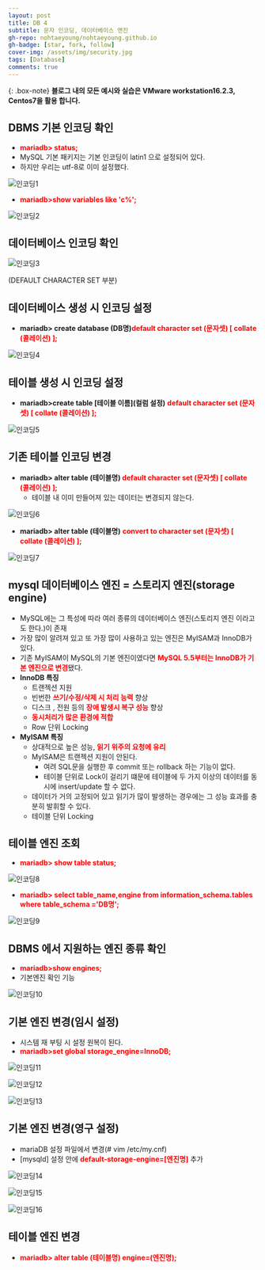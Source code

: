 ```yaml
---
layout: post
title: DB 4 
subtitle: 문자 인코딩, 데이터베이스 엔진
gh-repo: nohtaeyoung/nohtaeyoung.github.io
gh-badge: [star, fork, follow]
cover-img: /assets/img/security.jpg
tags: [Database]
comments: true
---
```


{: .box-note}
<b>블로그 내의 모든 예시와 실습은 VMware workstation16.2.3, Centos7을 활용 합니다.<br></b>

## DBMS 기본 인코딩 확인
- <b style="color:red">mariadb> status;</b>
- MySQL 기본 패키지는 기본 인코딩이 latin1 으로 설정되어 있다.
- 하지만 우리는 utf-8로 이미 설정했다.

![인코딩1](../assets/img/인코딩1.png) 
<br>
- <b style="color:red">mariadb>show variables like 'c%';</b>

![인코딩2](../assets/img/인코딩2.png) 

## 데이터베이스 인코딩 확인

![인코딩3](../assets/img/인코딩3.png) 

(DEFAULT CHARACTER SET 부분)

## 데이터베이스 생성 시 인코딩 설정
- <b>mariadb> create database (DB명)</b><b style="color:red">default character set (문자셋) [ collate (콜레이션) ];</b>

![인코딩4](../assets/img/인코딩4.png) 

## 테이블 생성 시 인코딩 설정
- <b>mariadb>create table [테이블 이름](컬럼 설정)</b> <b style="color:red">default character set (문자셋) [ collate (콜레이션) ];</b>

![인코딩5](../assets/img/인코딩5.png) 

## 기존 테이블 인코딩 변경
- <b>mariadb> alter table (테이블명) </b><b style="color:red">default character set (문자셋) [ collate (콜레이션) ];</b>
  - 테이블 내 이미 만들어져 있는 데이터는 변경되지 않는다.

![인코딩6](../assets/img/인코딩6.png) 

- <b>mariadb> alter table (테이블명)</b> <b style="color:red"> convert to character set (문자셋) [ collate (콜레이션) ];</b>

![인코딩7](../assets/img/인코딩7.png) 

## mysql 데이터베이스 엔진 = 스토리지 엔진(storage engine)
- MySQL에는 그 특성에 따라 여러 종류의 데이터베이스 엔진(스토리지 엔진 이라고도 한다.)이 존재
- 가장 많이 알려져 있고 또 가장 많이 사용하고 있는 엔진은 MyISAM과 InnoDB가 있다.
- 기존 MyISAM이 MySQL의 기본 엔진이였다면 <b style="color:red">MySQL 5.5부터는 InnoDB가 기본 엔진으로 변경</b>됐다.
- <b>InnoDB 특징</b>
  - 트랜젝션 지원
  - 빈번한 <b style="color:red">쓰기/수정/삭제 시 처리 능력</b> 향상
  - 디스크 , 전원 등의 <b style="color:red">장애 발생시 복구 성능</b> 향상
  - <b style="color:red">동시처리가 많은 환경에 적합</b>
  - Row 단위 Locking
- <b> MyISAM 특징</b>
  - 상대적으로 높은 성능, <b style="color:red">읽기 위주의 요청에 유리</b>
  - MyISAM은 트랜젝션 지원이 안된다.
    - 여려 SQL문을 실행한 후 commit 또는 rollback 하는 기능이 없다.
    - 테이블 단위로 Lock이 걸리기 떄문에 테이블에 두 가지 이상의 데이터를 동시에 insert/update 할 수 없다.
  - 데이터가 거의 고정되어 있고 읽기가 많이 발생하는 경우에는 그 성능 효과를 충분히 발휘할 수 있다.
  - 테이블 단위 Locking

## 테이블 엔진 조회
- <b style="color:red">mariadb> show table status;</b>

![인코딩8](../assets/img/인코딩8.png) 

- <b style="color:red">mariadb> select table_name,engine from information_schema.tables where table_schema ='DB명';</b>

![인코딩9](../assets/img/인코딩9.png) 

## DBMS 에서 지원하는 엔진 종류 확인
- <b style="color:red">mariadb>show engines;</b>
- 기본엔진 확인 기능

![인코딩10](../assets/img/인코딩10.png) 

## 기본 엔진 변경(임시 설정)
- 시스템 재 부팅 시 설정 원복이 된다.
- <b style="color:red">mariadb>set global storage_engine=InnoDB;</b>

![인코딩11](../assets/img/인코딩11.png) 

![인코딩12](../assets/img/인코딩12.png) 

![인코딩13](../assets/img/인코딩13.png) 

## 기본 엔진 변경(영구 설정)
- mariaDB 설정 파일에서 변경(# vim /etc/my.cnf)
- [mysqld] 설정 안에 <b style="color:red">default-storage-engine=[엔진명]</b> 추가

![인코딩14](../assets/img/인코딩14.png) 

![인코딩15](../assets/img/인코딩15.png) 

![인코딩16](../assets/img/인코딩16.png) 

## 테이블 엔진 변경

- <b style="color:red">mariadb> alter table (테이블명) engine=(엔진명);</b>




